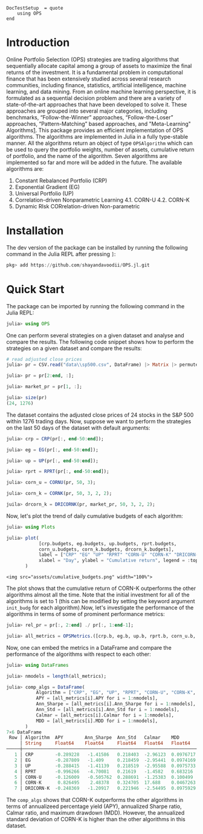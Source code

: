 ```@meta
DocTestSetup  = quote
    using OPS
end
```

# Introduction

Online Portfolio Selection (OPS) strategies are trading algorithms that sequentially allocate capital among a group of assets to maximize the final returns of the investment. It is a fundamental problem in computational finance that has been extensively studied across several research communities, including finance, statistics, artificial intelligence, machine learning, and data mining. From an online machine learning perspective, it is formulated as a sequential decision problem and there are a variety of state-of-the-art approaches that have been developed to solve it. These approaches are grouped into several major categories, including benchmarks, “Follow-the-Winner” approaches, “Follow-the-Loser” approaches, “Pattern-Matching” based approaches, and "Meta-Learning" Algorithms[1](https://arxiv.org/abs/1212.2129).
This package provides an efficient implementation of OPS algorithms. The algorithms are implemented in Julia in a fully type-stable manner. All the algorithms return an object of type `OPSAlgorithm` which can be used to query the portfolio weights, number of assets,  cumulative return of portfolio, and the name of the algorithm. Seven algorithms are implemented so far and more will be added in the future. The available algorithms are:

1. Constant Rebalanced Portfolio (CRP)
2. Exponential Gradient (EG)
3. Universal Portfolio (UP)
4. Correlation-driven Nonparametric Learning
    4.1. CORN-U
    4.2. CORN-K
5. Dynamic RIsk CORrelation-driven Non-parametric

# Installation

The dev version of the package can be installed by running the following command in the Julia REPL after pressing `]`:

```julia
pkg> add https://github.com/shayandavoodii/OPS.jl.git
```

# Quick Start

The package can be imported by running the following command in the Julia REPL:

```julia
julia> using OPS
```

One can perform several strategies on a given dataset and analyse and compare the results. The following code snippet shows how to perform the strategies on a given dataset and compare the results:

```julia
# read adjusted close prices
julia> pr = CSV.read("data\\sp500.csv", DataFrame) |> Matrix |> permutedims;

julia> pr = pr[2:end, :];

julia> market_pr = pr[1, :];

julia> size(pr)
(24, 1276)
```

The dataset contains the adjusted close prices of 24 stocks in the S&P 500 within 1276 trading days. Now, suppose we want to perform the strategies on the last 50 days of the dataset with default arguments:

```julia
julia> crp = CRP(pr[:, end-50:end]);

julia> eg = EG(pr[:, end-50:end]);

julia> up = UP(pr[:, end-50:end]);

julia> rprt = RPRT(pr[:, end-50:end]);

julia> corn_u = CORNU(pr, 50, 3);

julia> corn_k = CORNK(pr, 50, 3, 2, 2);

juila> drcorn_k = DRICORNK(pr, market_pr, 50, 3, 2, 2);
```

Now, let's plot the trend of daily cumulative budgets of each algorithm:

```julia
julia> using Plots

julia> plot(
            [crp.budgets, eg.budgets, up.budgets, rprt.budgets,
            corn_u.budgets, corn_k.budgets, drcorn_k.budgets], 
            label = ["CRP" "EG" "UP" "RPRT" "CORN-U" "CORN-K" "DRICORN-K"], 
            xlabel = "Day", ylabel = "Cumulative return", legend = :topleft
       )
```

```@raw html
<img src="assets/cumulative_budgets.png" width="100%">
```

The plot shows that the cumulative return of CORN-K outperforms the other algorithms almost all the time. Note that the initial investment for all of the algorithms is set to 1 (this can be modified by setting the keyword argument `init_budg` for each algorithm).Now, let's investigate the performance of the algorithms in terms of some of prominent performance metrics:

```julia
julia> rel_pr = pr[:, 2:end] ./ pr[:, 1:end-1];

julia> all_metrics = OPSMetrics.([crp.b, eg.b, up.b, rprt.b, corn_u.b, corn_k.b, drcorn_k.b], Ref(rel_pr));
```

Now, one can embed the metrics in a DataFrame and compare the performance of the algorithms with respect to each other:

```julia
julia> using DataFrames

julia> nmodels = length(all_metrics);

julia> comp_algs = DataFrame(
           Algorithm = ["CRP", "EG", "UP", "RPRT", "CORN-U", "CORN-K", "DRICORN-K"],
           APY = [all_metrics[i].APY for i = 1:nmodels],
           Ann_Sharpe = [all_metrics[i].Ann_Sharpe for i = 1:nmodels],
           Ann_Std = [all_metrics[i].Ann_Std for i = 1:nmodels],
           Calmar = [all_metrics[i].Calmar for i = 1:nmodels],
           MDD = [all_metrics[i].MDD for i = 1:nmodels],
       )
7×6 DataFrame
 Row │ Algorithm  APY        Ann_Sharpe  Ann_Std   Calmar    MDD       
     │ String     Float64    Float64     Float64   Float64   Float64   
─────┼─────────────────────────────────────────────────────────────────
   1 │ CRP        -0.289228   -1.41586   0.218403  -2.96123  0.0976717
   2 │ EG         -0.287809   -1.409     0.218459  -2.95441  0.0974169
   3 │ UP         -0.288415   -1.41139   0.218519  -2.95588  0.0975733
   4 │ RPRT       -0.996266   -4.70081   0.21619   -1.4582   0.683216
   5 │ CORN-U     -0.126009   -0.505762  0.288691  -1.25383  0.100499
   6 │ CORN-K      0.826495    2.48378   0.324705  17.688    0.0467263
   7 │ DRICORN-K  -0.248369   -1.20917   0.221946  -2.54495  0.0975929
```

The `comp_algs` shows that CORN-K outperforms the other algorithms in terms of annualizeed percentage yield (APY), annualized Sharpe ratio, Calmar ratio, and maximum drawdown (MDD). However, the annualized standard deviation of CORN-K is higher than the other algorithms in this dataset.
